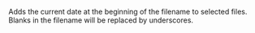 Adds the current date at the beginning of the filename to selected files. Blanks in the filename will be replaced by underscores.
